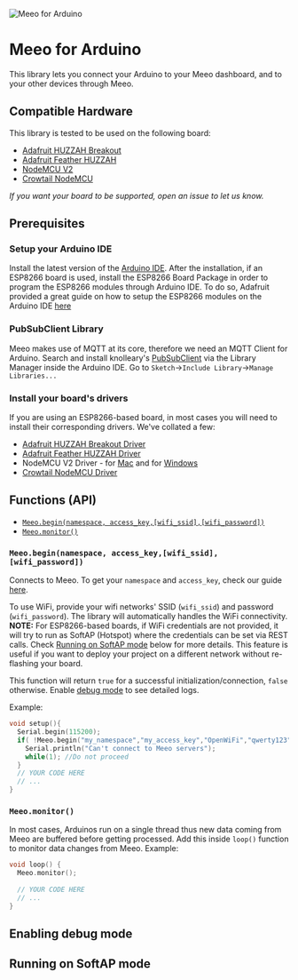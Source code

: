 ![Meeo for Arduino](https://res.cloudinary.com/circuitrocks/image/upload/v1494252922/meeo-arduino-banner_rll8rv.jpg)
# Meeo for Arduino
This library lets you connect your Arduino to your Meeo dashboard, and to your other devices through Meeo.

## Compatible Hardware
This library is tested to be used on the following board:
* [Adafruit HUZZAH Breakout](https://circuit.rocks/wifi-adafruit-huzzah-esp8266-breakout)
* [Adafruit Feather HUZZAH](https://circuit.rocks/wifi-feather-huzzah-esp8266-adafruit.html)
* [NodeMCU V2](https://circuit.rocks/nodemcu-v2-esp8266-development-board.html)
* [Crowtail NodeMCU](https://www.elecrow.com/crowtail-esp8266-node-mcu-p-1634.html)

_If you want your board to be supported, open an issue to let us know._

## Prerequisites

### Setup your Arduino IDE
Install the latest version of the [Arduino IDE](https://www.arduino.cc/en/Main/Software). After the installation, if an ESP8266 board is used, install the ESP8266 Board Package in order to program the ESP8266 modules through Arduino IDE. To do so, Adafruit provided a great guide on how to setup the ESP8266 modules on the Arduino IDE [here](https://learn.adafruit.com/adafruit-feather-huzzah-esp8266/using-arduino-ide)

### PubSubClient Library
Meeo makes use of MQTT at its core, therefore we need an MQTT Client for Arduino. 
Search and install knolleary's [PubSubClient](https://github.com/knolleary/pubsubclient) via the Library Manager inside the Arduino IDE. Go to `Sketch`->`Include Library`->`Manage Libraries...`

### Install your board's drivers
If you are using an ESP8266-based board, in most cases you will need to install their corresponding drivers. We've collated a few:
* [Adafruit HUZZAH Breakout Driver](https://www.silabs.com/products/development-tools/software/usb-to-uart-bridge-vcp-drivers)
* [Adafruit Feather HUZZAH Driver](https://www.silabs.com/products/development-tools/software/usb-to-uart-bridge-vcp-drivers)
* NodeMCU V2 Driver - for [Mac](https://github.com/jimaobian/CH34x_Install_V1.3) and for [Windows](https://github.com/nodemcu/nodemcu-devkit/tree/master/Drivers)
* [Crowtail NodeMCU Driver](https://www.silabs.com/products/development-tools/software/usb-to-uart-bridge-vcp-drivers)

## Functions (API)
* [`Meeo.begin(namespace, access_key,[wifi_ssid],[wifi_password])`](#function-begin)
* [`Meeo.monitor()`](#function-monitor)

<a name="function-begin"></a>
### `Meeo.begin(namespace, access_key,[wifi_ssid],[wifi_password])`
Connects to Meeo. To get your `namespace` and `access_key`, check our guide [here](https://medium.com/meeo/meeo-credentials-e84db15c7978). 

To use WiFi, provide your wifi networks' SSID (`wifi_ssid`) and password (`wifi_password`). The library will automatically handles the WiFi connectivity. **NOTE:** For ESP8266-based boards, if WiFi credentials are not provided, it will try to run as SoftAP (Hotspot) where the credentials can be set via REST calls. Check [Running on SoftAP mode](#softap-mode) below for more details. This feature is useful if you want to deploy your project on a different network without re-flashing your board.

This function will return `true` for a successful initialization/connection, `false` otherwise. Enable [debug mode](#debug-mode) to see detailed logs.

Example:
```c++
void setup(){
  Serial.begin(115200);
  if( !Meeo.begin("my_namespace","my_access_key","OpenWiFi","qwerty123")) {
    Serial.println("Can't connect to Meeo servers");
    while(1); //Do not proceed
  }
  // YOUR CODE HERE
  // ...
}
```

<a name="function-monitor"></a>
### `Meeo.monitor()`
In most cases, Arduinos run on a single thread thus new data coming from Meeo are buffered before getting processed. Add this inside `loop()` function to monitor data changes from Meeo. Example:
```c++
void loop() {
  Meeo.monitor();
  
  // YOUR CODE HERE
  // ...
}
```

<a name="debug-mode"></a>
## Enabling debug mode

<a name="softap-mode"></a>
## Running on SoftAP mode
